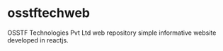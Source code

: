 # osstftechweb
OSSTF Technologies Pvt Ltd web repository
simple informative website developed in reactjs.
